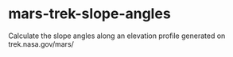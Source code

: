 # mars-trek-slope-angles
Calculate the slope angles along an elevation profile generated on trek.nasa.gov/mars/

